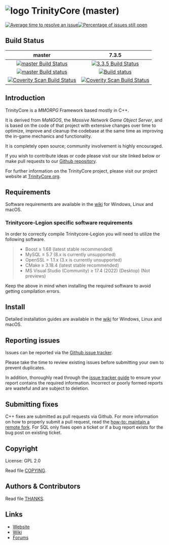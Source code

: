 # ![logo](https://community.trinitycore.org/public/style_images/1_trinitycore.png) TrinityCore (master)

[![Average time to resolve an issue](http://isitmaintained.com/badge/resolution/IllInuz/trinitycore-legion.svg)](http://isitmaintained.com/project/IllInuz/trinitycore-legion "Average time to resolve an issue")[![Percentage of issues still open](http://isitmaintained.com/badge/open/IllInuz/trinitycore-legion.svg)](http://isitmaintained.com/project/IllInuz/trinitycore-legion "Percentage of issues still open")

## Build Status

master | 7.3.5
:------------: | :------------:
[![master Build Status](https://travis-ci.org/TrinityCore/TrinityCore.svg?branch=master)](https://travis-ci.org/TrinityCore/TrinityCore) | [![3.3.5 Build Status](https://travis-ci.org/TrinityCore/TrinityCore.svg?branch=3.3.5)](https://travis-ci.org/TrinityCore/TrinityCore)
[![master Build status](https://ci.appveyor.com/api/projects/status/f1gb5sf4k6txv2ss?svg=true)](https://ci.appveyor.com/project/IllInuz/trinitycore-legion) | [![Build status](https://ci.appveyor.com/api/projects/status/f1gb5sf4k6txv2ss?svg=true)](https://ci.appveyor.com/project/IllInuz/trinitycore-legion)
[![Coverity Scan Build Status](https://scan.coverity.com/projects/28303/badge.svg)](https://scan.coverity.com/projects/28303) | [![Coverity Scan Build Status](https://scan.coverity.com/projects/28303/badge.svg)](https://scan.coverity.com/projects/28303)

## Introduction

TrinityCore is a *MMORPG* Framework based mostly in C++.

It is derived from *MaNGOS*, the *Massive Network Game Object Server*, and is
based on the code of that project with extensive changes over time to optimize,
improve and cleanup the codebase at the same time as improving the in-game
mechanics and functionality.

It is completely open source; community involvement is highly encouraged.

If you wish to contribute ideas or code please visit our site linked below or
make pull requests to our [Github repository](https://github.com/TrinityCore/TrinityCore/pulls).

For further information on the TrinityCore project, please visit our project
website at [TrinityCore.org](https://www.trinitycore.org).

## Requirements


Software requirements are available in the [wiki](https://www.trinitycore.info/display/tc/Requirements) for
Windows, Linux and macOS.

### Trinitycore-Legion specific software requirements
In order to correctly compile Trinitycore-Legion you will need to utilize the following software.

>- Boost ≥ 1.68 (latest stable recommended)
>- MySQL ≥ 5.7 (8.x is currently unsupported)
>- OpenSSL = 1.1.x (3.x is currently unsupported)
>- CMake ≥ 3.18.4 (latest stable recommended)
>- MS Visual Studio (Community) ≥ 17.4 (2022) (Desktop) (Not previews)

Keep the above in mind when installing the required software to avoid getting compilation errors.

## Install

Detailed installation guides are available in the [wiki](https://www.trinitycore.info/display/tc/Installation+Guide) for
Windows, Linux and macOS.


## Reporting issues

Issues can be reported via the [Github issue tracker](https://github.com/TrinityCore/TrinityCore/labels/Branch-master).

Please take the time to review existing issues before submitting your own to
prevent duplicates.

In addition, thoroughly read through the [issue tracker guide](https://community.trinitycore.org/topic/37-the-trinitycore-issuetracker-and-you/) to ensure
your report contains the required information. Incorrect or poorly formed
reports are wasteful and are subject to deletion.


## Submitting fixes

C++ fixes are submitted as pull requests via Github. For more information on how to
properly submit a pull request, read the [how-to: maintain a remote fork](https://community.trinitycore.org/topic/9002-howto-maintain-a-remote-fork-for-pull-requests-tortoisegit/).
For SQL only fixes open a ticket or if a bug report exists for the bug post on existing ticket.


## Copyright

License: GPL 2.0

Read file [COPYING](COPYING).


## Authors &amp; Contributors

Read file [THANKS](THANKS).


## Links

* [Website](https://www.trinitycore.org)
* [Wiki](https://www.trinitycore.info)
* [Forums](https://community.trinitycore.org)
